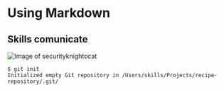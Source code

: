 # Using Markdown
## Skills comunicate


![Image of securityknightocat]( https://octodex.github.com/images/securityknightocat.png)


```
$ git init
Initialized empty Git repository in /Users/skills/Projects/recipe-repository/.git/
```
